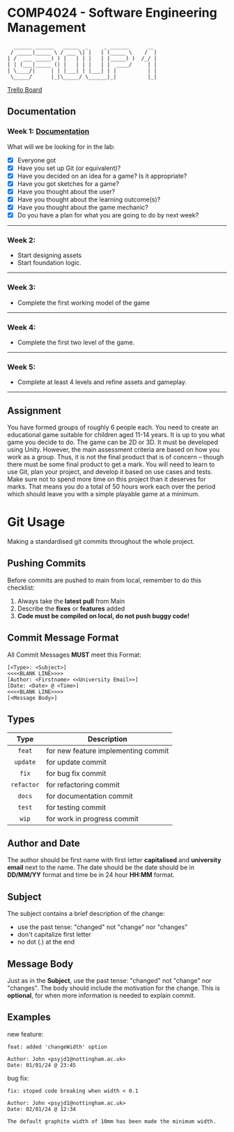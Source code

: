 # COMP4024 - Software Engineering Management

```
  ______ ______   _____  _     _ ______      __
 / _____|_____ \ / ___ \| |   | (_____ \    /  |
| /  ___ _____) ) |   | | |   | |_____) )  /_/ |
| | (___|_____ (| |   | | |   | |  ____/     | |
| \____/|     | | |___| | |___| | |          | |
 \_____/      |_|\_____/ \______|_|          |_|
```

[Trello Board](https://trello.com/w/userworkspace72299105)

## Documentation

### Week 1: [Documentation](./weekly-reports/week1/week1-Ideas.md)

What will we be looking for in the lab:

- [x] Everyone got
- [x] Have you set up Git (or equivalent)?
- [x] Have you decided on an idea for a game? Is it appropriate?
- [x] Have you got sketches for a game?
- [x] Have you thought about the user?
- [x] Have you thought about the learning outcome(s)?
- [x] Have you thought about the game mechanic?
- [x] Do you have a plan for what you are going to do by next week?

---

### Week 2:

- Start designing assets
- Start foundation logic.

---

### Week 3:

- Complete the first working model of the game

---

### Week 4:

- Complete the first two level of the game.

---

### Week 5:

- Complete at least 4 levels and refine assets and gameplay.

---

## Assignment

You have formed groups of roughly 6 people each. You need to create an
educational game suitable for children aged 11-14 years. It is up to you what
game you decide to do. The game can be 2D or 3D. It must be developed
using Unity. However, the main assessment criteria are based on how you
work as a group. Thus, it is not the final product that is of concern – though
there must be some final product to get a mark. You will need to learn to use
Git, plan your project, and develop it based on use cases and tests. Make
sure not to spend more time on this project than it deserves for marks. That
means you do a total of 50 hours work each over the period which should
leave you with a simple playable game at a minimum.

# Git Usage

Making a standardised git commits throughout the whole project.

## Pushing Commits

Before commits are pushed to main from local, remember to do this checklist:

1. Always take the **latest pull** from Main
2. Describe the **fixes** or **features** added
3. **Code must be compiled on local, do not push buggy code!**

## Commit Message Format

All Commit Messages **MUST** meet this Format:

```
[<Type>: <Subject>]
<<<<BLANK LINE>>>>
[Author: <Firstname> <<University Email>>]
[Date: <Date> @ <Time>]
<<<<BLANK LINE>>>>
[<Message Body>]
```

## Types

|    Type    | Description                         |
| :--------: | ----------------------------------- |
|   `feat`   | for new feature implementing commit |
|  `update`  | for update commit                   |
|   `fix`    | for bug fix commit                  |
| `refactor` | for refactoring commit              |
|   `docs`   | for documentation commit            |
|   `test`   | for testing commit                  |
|   `wip`    | for work in progress commit         |

## Author and Date

The author should be first name with first letter **capitalised** and **university email** next to the name. The date should be the date should be in **DD/MM/YY** format and time be in 24 hour **HH:MM** format.

## Subject

The subject contains a brief description of the change:

- use the past tense: "changed" not "change" nor "changes"
- don't capitalize first letter
- no dot (.) at the end

## Message Body

Just as in the **Subject**, use the past tense: "changed" not "change" nor "changes". The body should include the motivation for the change. This is **optional**, for when more information is needed to explain commit.

## Examples

new feature:

```
feat: added 'changeWidth' option

Author: John <psyjd1@nottingham.ac.uk>
Date: 01/01/24 @ 23:45
```

bug fix:

```
fix: stoped code breaking when width < 0.1

Author: John <psyjd1@nottingham.ac.uk>
Date: 02/01/24 @ 12:34

The default graphite width of 10mm has been made the minimum width.
```
